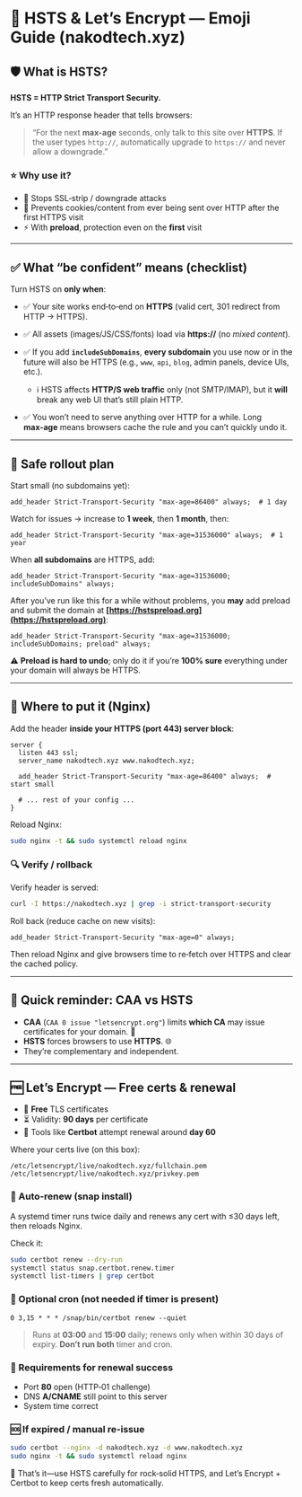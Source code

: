 # 🔐 HSTS & Let’s Encrypt — Emoji Guide (nakodtech.xyz)

## 🛡️ What is HSTS?

**HSTS = HTTP Strict Transport Security.**

It’s an HTTP response header that tells browsers:

> “For the next **max-age** seconds, only talk to this site over **HTTPS**.
> If the user types `http://`, automatically upgrade to `https://` and never allow a downgrade.”

### ⭐ Why use it?

* 🧱 Stops SSL‑strip / downgrade attacks
* 🍪 Prevents cookies/content from ever being sent over HTTP after the first HTTPS visit
* ⚡ With **preload**, protection even on the **first** visit

---

## ✅ What “be confident” means (checklist)

Turn HSTS on **only when**:

* ✅ Your site works end‑to‑end on **HTTPS** (valid cert, 301 redirect from HTTP → HTTPS).
* ✅ All assets (images/JS/CSS/fonts) load via **https\://** (no *mixed content*).
* ✅ If you add **`includeSubDomains`**, **every subdomain** you use now or in the future will also be HTTPS (e.g., `www`, `api`, `blog`, admin panels, device UIs, etc.).

  * ℹ️ HSTS affects **HTTP/S web traffic** only (not SMTP/IMAP), but it **will** break any web UI that’s still plain HTTP.
* ✅ You won’t need to serve anything over HTTP for a while. Long **max‑age** means browsers cache the rule and you can’t quickly undo it.

---

## 🧪 Safe rollout plan

Start small (no subdomains yet):

```nginx
add_header Strict-Transport-Security "max-age=86400" always;  # 1 day
```

Watch for issues → increase to **1 week**, then **1 month**, then:

```nginx
add_header Strict-Transport-Security "max-age=31536000" always;  # 1 year
```

When **all subdomains** are HTTPS, add:

```nginx
add_header Strict-Transport-Security "max-age=31536000; includeSubDomains" always;
```

After you’ve run like this for a while without problems, you **may** add preload and submit the domain at **[https://hstspreload.org](https://hstspreload.org)**:

```nginx
add_header Strict-Transport-Security "max-age=31536000; includeSubDomains; preload" always;
```

⚠️ **Preload is hard to undo**; only do it if you’re **100% sure** everything under your domain will always be HTTPS.

---

## 🧩 Where to put it (Nginx)

Add the header **inside your HTTPS (port 443) server block**:

```nginx
server {
  listen 443 ssl;
  server_name nakodtech.xyz www.nakodtech.xyz;

  add_header Strict-Transport-Security "max-age=86400" always;  # start small

  # ... rest of your config ...
}
```

Reload Nginx:

```bash
sudo nginx -t && sudo systemctl reload nginx
```

### 🔍 Verify / rollback

Verify header is served:

```bash
curl -I https://nakodtech.xyz | grep -i strict-transport-security
```

Roll back (reduce cache on new visits):

```nginx
add_header Strict-Transport-Security "max-age=0" always;
```

Then reload Nginx and give browsers time to re‑fetch over HTTPS and clear the cached policy.

---

## 🪪 Quick reminder: CAA vs HSTS

* **CAA** (`CAA 0 issue "letsencrypt.org"`) limits **which CA** may issue certificates for your domain. 🔏
* **HSTS** forces browsers to use **HTTPS**. 🌐
* They’re complementary and independent.

---

## 🆓 Let’s Encrypt — Free certs & renewal

* 💸 **Free** TLS certificates
* ⏳ Validity: **90 days** per certificate
* 🔁 Tools like **Certbot** attempt renewal around **day 60**

Where your certs live (on this box):

```
/etc/letsencrypt/live/nakodtech.xyz/fullchain.pem
/etc/letsencrypt/live/nakodtech.xyz/privkey.pem
```

### 🔄 Auto‑renew (snap install)

A systemd timer runs twice daily and renews any cert with ≤30 days left, then reloads Nginx.

Check it:

```bash
sudo certbot renew --dry-run
systemctl status snap.certbot.renew.timer
systemctl list-timers | grep certbot
```

### 🧰 Optional cron (not needed if timer is present)

```cron
0 3,15 * * * /snap/bin/certbot renew --quiet
```

> Runs at **03:00** and **15:00** daily; renews only when within 30 days of expiry. **Don’t run both** timer and cron.

### 📌 Requirements for renewal success

* Port **80** open (HTTP‑01 challenge)
* DNS **A/CNAME** still point to this server
* System time correct

### 🆘 If expired / manual re‑issue

```bash
sudo certbot --nginx -d nakodtech.xyz -d www.nakodtech.xyz
sudo nginx -t && sudo systemctl reload nginx
```

🎉 That’s it—use HSTS carefully for rock‑solid HTTPS, and Let’s Encrypt + Certbot to keep certs fresh automatically.
